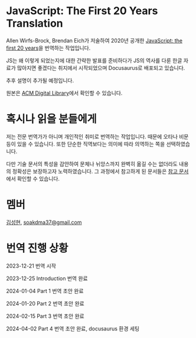 # JavaScript: The First 20 Years Translation

Allen Wirfs-Brock, Brendan Eich가 저술하여 2020년 공개한 [JavaScript: the first 20 years](https://dl.acm.org/doi/pdf/10.1145/3386327)을 번역하는 작업입니다.

JS는 왜 이렇게 되었는지에 대한 간략한 발표를 준비하다가 JS의 역사를 다룬 한글 자료가 많아지면 좋겠다는 취지에서 시작되었으며 Docusaurus로 배포되고 있습니다.

추후 설명이 추가될 예정입니다.

원본은 [ACM Digital Library](https://dl.acm.org/doi/10.1145/3386327)에서 확인할 수 있습니다.

# 혹시나 읽을 분들에게

저는 전문 번역가가 아니며 개인적인 취미로 번역하는 작업입니다. 때문에 오타나 비문 등이 있을 수 있습니다. 또한 단순한 직역보다는 의미에 따라 의역하는 쪽을 선택하였습니다.

다만 기술 문서의 특성을 감안하여 문체나 뉘앙스까지 완벽히 옮길 수는 없더라도 내용의 정확성은 보장하고자 노력하였습니다. 그 과정에서 참고하게 된 문서들은 [참고 문서](./reference-for-study.md)에서 확인할 수 있습니다.

# 멤버

[김성현](https://witch.work/), soakdma37@gmail.com

# 번역 진행 상황

2023-12-21 번역 시작

2023-12-25 Introduction 번역 완료

2024-01-04 Part 1 번역 초안 완료

2024-01-20 Part 2 번역 초안 완료

2024-02-15 Part 3 번역 초안 완료

2024-04-02 Part 4 번역 초안 완료, docusaurus 환경 세팅